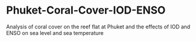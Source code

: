 # Phuket-Coral-Cover-IOD-ENSO
Analysis of coral cover on the reef flat at Phuket and the effects of IOD and ENSO on sea level and sea temperature

